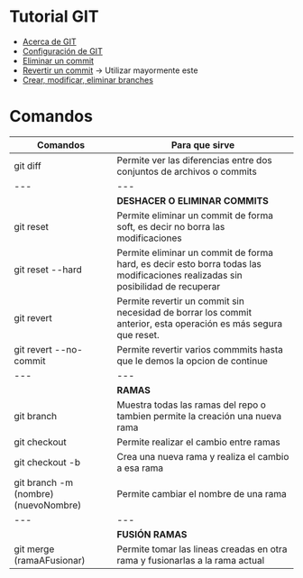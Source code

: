 # Tutorial GIT
- [Acerca de GIT](https://git-scm.com/book/es/v2/Inicio---Sobre-el-Control-de-Versiones-Acerca-del-Control-de-Versiones)
- [Configuración de GIT](https://git-scm.com/book/es/v2/Personalizaci%C3%B3n-de-Git-Configuraci%C3%B3n-de-Git)
- [Eliminar un commit](https://www.youtube.com/watch?v=h-xN14zPgsQ&list=PLTd5ehIj0goMCnj6V5NdzSIHBgrIXckGU&index=6)
- [Revertir un commit](https://www.youtube.com/watch?v=4SwaV29SpIc&list=PLTd5ehIj0goMCnj6V5NdzSIHBgrIXckGU&index=7) -> Utilizar mayormente este
- [Crear, modificar, eliminar branches](https://www.youtube.com/watch?v=j0U9jBmP3LM&list=PLTd5ehIj0goMCnj6V5NdzSIHBgrIXckGU&index=9)

# Comandos 

| Comandos  | Para que sirve |
|---------- |----------------|
| git diff  | Permite ver las diferencias entre dos conjuntos de archivos o commits |
|---|---|
| | **DESHACER O ELIMINAR COMMITS** |
| git reset | Permite eliminar un commit de forma soft, es decir no borra las modificaciones |
| git reset --hard | Permite eliminar un commit de forma hard, es decir esto borra todas las modificaciones realizadas sin posibilidad de recuperar |
| git revert | Permite revertir un commit sin necesidad de borrar los commit anterior, esta operación es más segura que reset. |
| git revert --no-commit | Permite revertir varios commmits hasta que le demos la opcion de continue |
|---|---|
| | **RAMAS** |
| git branch | Muestra todas las ramas del repo o tambien permite la creación una nueva rama |
| git checkout | Permite realizar el cambio entre ramas |
| git checkout -b | Crea una nueva rama y realiza el cambio a esa rama |
| git branch -m (nombre) (nuevoNombre) | Permite cambiar el nombre de una rama |
|---|---|
| | **FUSIÓN RAMAS** |
|git merge (ramaAFusionar) | Permite tomar las lineas creadas en otra rama y fusionarlas a la rama actual |